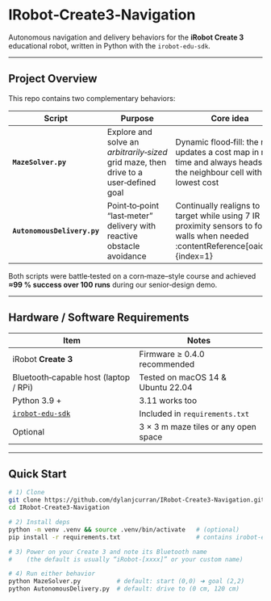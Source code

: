 # IRobot‑Create3‑Navigation
Autonomous navigation and delivery behaviors for the **iRobot Create 3** educational robot, written in Python with the `irobot‑edu‑sdk`.

---

## Project Overview
This repo contains two complementary behaviors:

| Script | Purpose | Core idea |
|--------|---------|-----------|
| **`MazeSolver.py`** | Explore and solve an _arbitrarily‑sized_ grid maze, then drive to a user‑defined goal | Dynamic flood‑fill: the robot updates a cost map in real time and always heads for the neighbour cell with the lowest cost|
| **`AutonomousDelivery.py`** | Point‑to‑point “last‑meter” delivery with reactive obstacle avoidance | Continually realigns to its target while using 7 IR proximity sensors to follow walls when needed :contentReference[oaicite:1]{index=1} |

Both scripts were battle‑tested on a corn‑maze–style course and achieved **≈99 % success over 100 runs** during our senior‑design demo.

---

## Hardware / Software Requirements
| Item | Notes |
|------|-------|
| iRobot **Create 3** | Firmware ≥ 0.4.0 recommended |
| Bluetooth‑capable host (laptop / RPi) | Tested on macOS 14 & Ubuntu 22.04 |
| Python 3.9 + | 3.11 works too |
| [`irobot‑edu‑sdk`](https://pypi.org/project/irobot-edu-sdk/) | Included in `requirements.txt` |
| Optional | 3 × 3 m maze tiles or any open space |

---

## Quick Start

```bash
# 1) Clone
git clone https://github.com/dylanjcurran/IRobot-Create3-Navigation.git
cd IRobot-Create3-Navigation

# 2) Install deps
python -m venv .venv && source .venv/bin/activate   # (optional)
pip install -r requirements.txt                     # contains irobot-edu-sdk

# 3) Power on your Create 3 and note its Bluetooth name
#    (the default is usually “iRobot‑[xxxx]” or your custom name)

# 4) Run either behavior
python MazeSolver.py          # default: start (0,0) ➜ goal (2,2)
python AutonomousDelivery.py  # default: drive to (0 cm, 120 cm)
